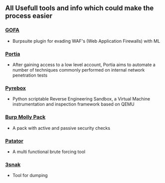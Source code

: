 ## All Usefull tools and info which could make the process easier

### [GOFA](https://census-labs.com/news/2017/11/03/an-introduction-to-the-lightbulb-framework/)
- Burpsuite plugin for evading WAF's (Web Application Firewalls) with ML 

### [Portia](https://github.com/SpiderLabs/portia)
- After gaining access to a low level account, Portia aims to automate a number of techniques commonly performed on internal network penetration tests

### [Pyrebox](https://github.com/Cisco-Talos/pyrebox)
- Python scriptable Reverse Engineering Sandbox, a Virtual Machine instrumentation and inspection framework based on QEMU

### [Burp Molly Pack](https://github.com/yandex/burp-molly-pack)
- A pack with active and passive security checks

### [Patator](https://github.com/lanjelot/patator)
- A multi functional brute forcing tool

### [3snak](https://github.com/blendin/3snake)
- Tool for dumping 
